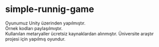 # simple-runnig-game
Oyunumuz Unity üzerinden yapılmıştır.
<br>
Örnek kodları paylaşılmıştır.
<br>
Kullanılan metaryaller ücretsiz kaynaklardan alınmıştır.
Üniversite araştır projesi için yapılmış oyundur.

